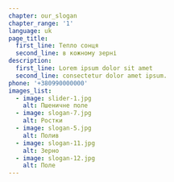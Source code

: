 ```yaml
---
chapter: our_slogan
chapter_range: '1'
language: uk
page_title:
  first_line: Тепло сонця
  second_line: в кожному зерні
description:
  first_line: Lorem ipsum dolor sit amet
  second_line: consectetur dolor amet ipsum.
phone: '+380990000000'
images_list:
  - image: slider-1.jpg
    alt: Пшеничне поле
  - image: slogan-7.jpg
    alt: Ростки
  - image: slogan-5.jpg
    alt: Полив
  - image: slogan-11.jpg
    alt: Зерно
  - image: slogan-12.jpg
    alt: Поле
---
```


